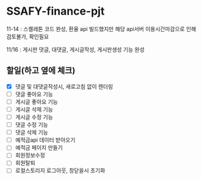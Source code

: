 # SSAFY-finance-pjt


11-14 : 스켈레톤 코드 완성, 환율 api 빌드했지만 해당 api서버 이용시간마감으로 인해 검토불가, 확인필요

11/16 : 게시판 댓글, 대댓글, 게시글작성, 게시판생성 기능 완성



## 할일(하고 옆에 체크)
- [X] 댓글 및 대댓글작성시, 새로고침 없이 렌더링
- [ ] 댓글 좋아요 기능
- [ ] 게시글 좋아요 기능
- [ ] 게시글 삭제 기능
- [ ] 게시글 수정 기능
- [ ] 댓글 수정 기능
- [ ] 댓글 삭제 기능
- [ ] 예적금api 데이터 받아오기
- [ ] 예적금 페이지 만들기
- [ ] 회원정보수정
- [ ] 회원탈퇴
- [ ] 로컬스토리지 로그아웃, 창닫을시 초기화
